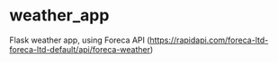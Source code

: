 # weather_app
Flask weather app, using Foreca API (https://rapidapi.com/foreca-ltd-foreca-ltd-default/api/foreca-weather)
